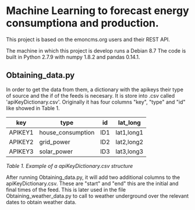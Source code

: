 # Machine Learning to forecast energy consumptiona and production.
This project is based on the emoncms.org users and their REST API. 

The machine in which this project is develop runs a Debian 8.7
The code is built in Python 2.7.9 with numpy 1.8.2 and pandas 0.14.1.

## Obtaining_data.py
In order to get the data from them, a dictionary with the apikeys their type of source and the if of the feeds is necesary. It is store into .csv called 'apiKeyDictionary.csv'. Originally it has four columns "key", "type" and "id" like showed in Table 1.


| key     | type              | id  |lat_long  |
|---------|-------------------|-----|----------|
| APIKEY1 | house_consumption | ID1 |lat1,long1|
| APIKEY2 | grid_power        | ID2 |lat2,long2|
| APIKEY3 | solar_power       | ID3 |lat3,long3|
*Table 1. Example of a apiKeyDictionary.csv structure*

After running Obtaining_data.py, it will add two additional columns to the apiKeyDictionary.csv. These are "start" and "end" this are the initial and final times of the feed. This is later used in the file Obtaining_weather_data.py to call to weather underground over the relevant dates to obtain weather data. 
